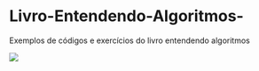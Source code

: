 # Livro-Entendendo-Algoritmos-
Exemplos de códigos e exercícios do livro entendendo algoritmos

<img src="https://m.media-amazon.com/images/I/71Vkg7GfPFL._AC_UF1000,1000_QL80_.jpg">
